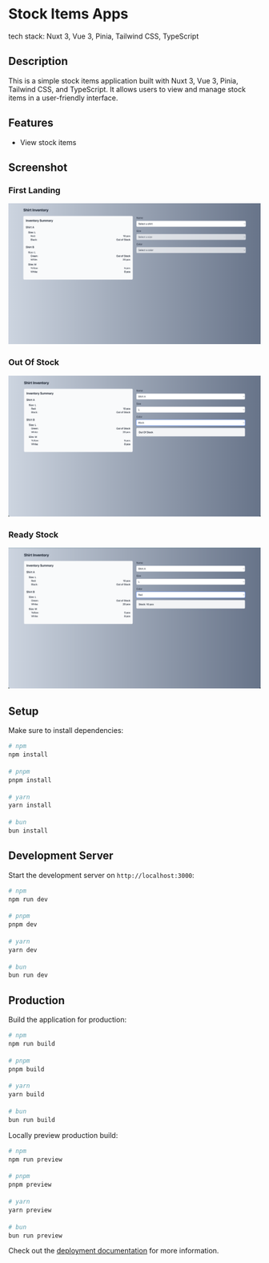 # Stock Items Apps

tech stack: Nuxt 3, Vue 3, Pinia, Tailwind CSS, TypeScript

## Description

This is a simple stock items application built with Nuxt 3, Vue 3, Pinia, Tailwind CSS, and TypeScript. It allows users to view and manage stock items in a user-friendly interface.

## Features

- View stock items

## Screenshot

### First Landing

![First Landing](./public/images/markdown/first-landing.png)

### Out Of Stock

![First Landing](./public/images/markdown/out-of-stock.png)

### Ready Stock

![First Landing](./public/images/markdown/ready-stock.png)

## Setup

Make sure to install dependencies:

```bash
# npm
npm install

# pnpm
pnpm install

# yarn
yarn install

# bun
bun install
```

## Development Server

Start the development server on `http://localhost:3000`:

```bash
# npm
npm run dev

# pnpm
pnpm dev

# yarn
yarn dev

# bun
bun run dev
```

## Production

Build the application for production:

```bash
# npm
npm run build

# pnpm
pnpm build

# yarn
yarn build

# bun
bun run build
```

Locally preview production build:

```bash
# npm
npm run preview

# pnpm
pnpm preview

# yarn
yarn preview

# bun
bun run preview
```

Check out the [deployment documentation](https://nuxt.com/docs/getting-started/deployment) for more information.

